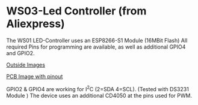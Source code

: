 # WS03-Led Controller (from Aliexpress)

The WS01 LED-Controller uses an ESP8266-S1 Module (16MBit Flash)
All required Pins for programming are available, as well as additional GPIO4 and GPIO2.

[Outside Images](https://ibb.co/kUoQmL)

[PCB Image with pinout](https://ibb.co/mybED0)

GPIO2 & GPIO4 are working for I<sup>2</sup>C (2=SDA 4=SCL).
(Tested with DS3231 Module
)
The device uses an additional CD4050 at the pins used for PWM.



